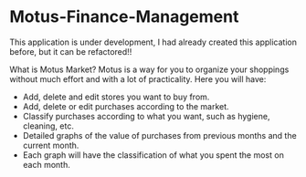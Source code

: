 # Motus-Finance-Management

[](https://github.com/EduardoBorges0/Motus-Finance-Management#motus-finance-management)

This application is under development, I had already created this application before, but it can be refactored!!

What is Motus Market? Motus is a way for you to organize your shoppings without much effort and with a lot of practicality. Here you will have:

- Add, delete and edit stores you want to buy from.
- Add, delete or edit purchases according to the market.
- Classify purchases according to what you want, such as hygiene, cleaning, etc.
- Detailed graphs of the value of purchases from previous months and the current month.
- Each graph will have the classification of what you spent the most on each month.
